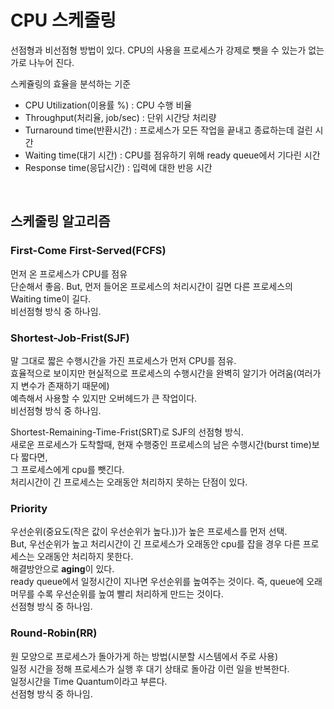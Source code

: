 # CPU 스케줄링

선점형과 비선점형 방법이 있다. CPU의 사용을 프로세스가 강제로 뺏을 수 있는가 없는가로 나누어 진다.  

스케쥴링의 효율을 분석하는 기준
- CPU Utilization(이용률 %) : CPU 수행 비율
- Throughput(처리율, job/sec) : 단위 시간당 처리량
- Turnaround time(반환시간) : 프로세스가 모든 작업을 끝내고 종료하는데 걸린 시간
- Waiting time(대기 시간) : CPU를 점유하기 위해 ready queue에서 기다린 시간
- Response time(응답시간) : 입력에 대한 반응 시간

<br>

## 스케줄링 알고리즘

### **First-Come First-Served(FCFS)**
먼저 온 프로세스가 CPU를 점유  
단순해서 좋음. But, 먼저 들어온 프로세스의 처리시간이 길면 다른 프로세스의 Waiting time이 길다.  
비선점형 방식 중 하나임.  

### **Shortest-Job-Frist(SJF)**
말 그대로 짧은 수행시간을 가진 프로세스가 먼저 CPU를 점유.  
효율적으로 보이지만 현실적으로 프로세스의 수행시간을 완벽히 알기가 어려움(여러가지 변수가 존재하기 때문에)  
예측해서 사용할 수 있지만 오버헤드가 큰 작업이다.  
비선점형 방식 중 하나임.  

Shortest-Remaining-Time-Frist(SRT)로 SJF의 선점형 방식.  
새로운 프로세스가 도착할때, 현재 수행중인 프로세스의 남은 수행시간(burst time)보다 짧다면,  
그 프로세스에게 cpu를 뺏긴다.  
처리시간이 긴 프로세스는 오래동안 처리하지 못하는 단점이 있다.  


### **Priority**
우선순위(중요도(작은 값이 우선순위가 높다.))가 높은 프로세스를 먼저 선택.  
But, 우선순위가 높고 처리시간이 긴 프로세스가 오래동안 cpu를 잡을 경우 다른 프로세스는 오래동안 처리하지 못한다.  
해결방안으로 **aging**이 있다.  
ready queue에서 일정시간이 지나면 우선순위를 높여주는 것이다. 즉, queue에 오래 머무를 수록 우선순위를 높여 빨리 처리하게 만드는 것이다.  
선점형 방식 중 하나임.  

### **Round-Robin(RR)**
원 모양으로 프로세스가 돌아가게 하는 방법(시분할 시스템에서 주로 사용)  
일정 시간을 정해 프로세스가 실행 후 대기 상태로 돌아감 이런 일을 반복한다.  
일정시간을 Time Quantum이라고 부른다.  
선점형 방식 중 하나임.  

